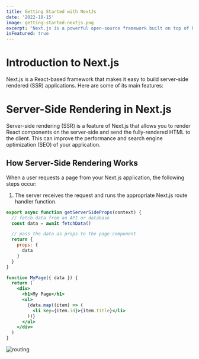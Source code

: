 ```yaml
---
title: Getting Started with NextJs
date: '2022-10-15'
image: getting-started-nextjs.png
excerpt: "Next.js is a powerful open-source framework built on top of React, designed to create server-side rendered React applications with ease.  "
isFeatured: true
---
```


# Introduction to Next.js

Next.js is a React-based framework that makes it easy to build server-side rendered (SSR) applications. Here are some of its main features:

# Server-Side Rendering in Next.js

Server-side rendering (SSR) is a feature of Next.js that allows you to render React components on the server-side and send the fully-rendered HTML to the client. This can improve the performance and search engine optimization (SEO) of your application.

## How Server-Side Rendering Works

When a user requests a page from your Next.js application, the following steps occur:

1. The server receives the request and runs the appropriate Next.js route handler function.
```jsx
export async function getServerSideProps(context) {
  // fetch data from an API or database
  const data = await fetchData()

  // pass the data as props to the page component
  return {
    props: {
      data
    }
  }
}

function MyPage({ data }) {
  return (
    <div>
      <h1>My Page</h1>
      <ul>
        {data.map((item) => (
          <li key={item.id}>{item.title}</li>
        ))}
      </ul>
    </div>
  )
}
```
![routing](nextjs-file-based-routing.png)
